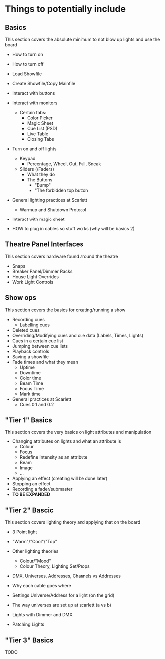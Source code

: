 # Things to potentially include

## Basics
This section covers the absolute minimum to not blow up lights and use the board

- How to turn on
- How to turn off
- Load Showfile
- Create Showfile/Copy Mainfile
- Interact with buttons
- Interact with monitors
  - Certain tabs:
    - Color Picker
    - Magic Sheet
    - Cue List (PSD)
    - Live Table
    - Closing Tabs
- Turn on and off lights
  - Keypad
    - Percentage, Wheel, Out, Full, Sneak
  - Sliders (/Faders)
    - What they do
    - The Buttons
      - "Bump"
      - "The forbidden top button
- General lighting practices at Scarlett
  - Warmup and Shutdown Protocol
  
- Interact with magic sheet
- HOW to plug in cables so stuff works (why will be basics 2)

## Theatre Panel Interfaces
This section covers hardware found around the theatre
- Snaps
- Breaker Panel/Dimmer Racks
- House Light Overrides
- Work Light Controls

## Show ops
This section covers the basics for creating/running a show
- Recording cues
  - Labelling cues
- Deleted cues
- Overriding/Modifying cues and cue data (Labels, Times, Lights)
- Cues in a certain cue list
- Jumping between cue lists
- Playback controls
- Saving a showfile
- Fade times and what they mean
  - Uptime
  - Downtime
  - Color time
  - Beam Time
  - Focus Time
  - Mark time
- General practices at Scarlett
  - Cues 0.1 and 0.2
  
 
## "Tier 1" Basics
This section covers the very basics on light attributes and manipulation
- Changing attributes on lights and what an attribute is
  - Colour
  - Focus
  - Redefine Intensity as an attribute
  - Beam
  - Image
  - ...
 - Applying an effect (creating will be done later)
 - Stopping an effect
 - Recording a fader/submaster
 - **TO BE EXPANDED**
  
 ## "Tier 2" Bascic
 This section covers lighting theory and applying that on the board
 - 3 Point light
  - "Warm"/"Cool"/"Top"
  
 - Other lighting theories
   - Colour/"Mood"
   - Colour Theory, Lighting Set/Props
   
 - DMX, Universes, Addresses, Channels vs Addresses
 - Why each cable goes where
 - Settings Universe/Address for a light (on the grid)
  - The way universes are set up at scarlett (a vs b)
 - Lights with Dimmer and DMX
 - Patching Lights
 
## "Tier 3" Basics
TODO
